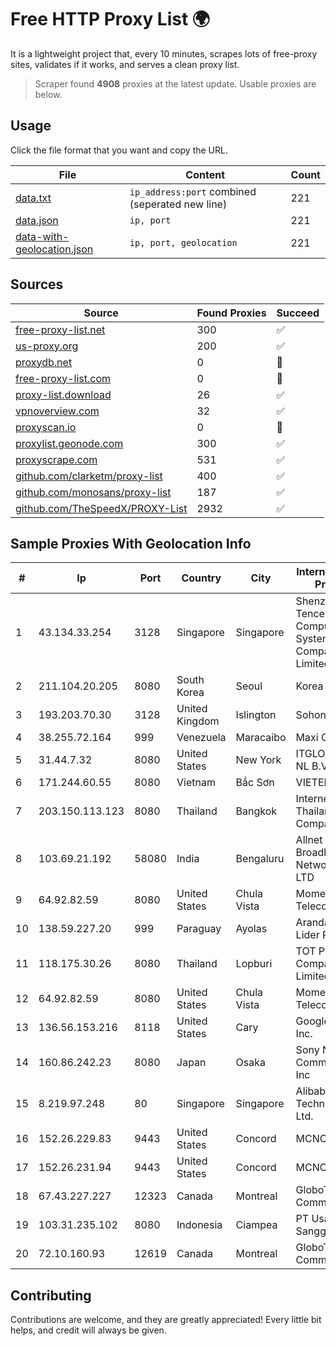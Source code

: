 
# Free HTTP Proxy List 🌍

It is a lightweight project that, every 10 minutes, scrapes lots of free-proxy sites, validates if it works, and serves a clean proxy list.


> Scraper found **4908** proxies at the latest update. Usable proxies are below.

## Usage

Click the file format that you want and copy the URL.


|File|Content|Count|
|----|-------|-----|
|[data.txt](https://raw.githubusercontent.com/themiralay/Proxy-List-World/master/data.txt)|`ip_address:port` combined (seperated new line)|221|
|[data.json](https://raw.githubusercontent.com/themiralay/Proxy-List-World/master/data.json)|`ip, port`|221|
|[data-with-geolocation.json](https://raw.githubusercontent.com/themiralay/Proxy-List-World/master/data-with-geolocation.json)|`ip, port, geolocation`|221|

## Sources

|Source|Found Proxies|Succeed|
|------|-------------|-------|
|[free-proxy-list.net](https://free-proxy-list.net)|300|✅|
|[us-proxy.org](https://www.us-proxy.org)|200|✅|
|[proxydb.net](http://proxydb.net)|0|🚫|
|[free-proxy-list.com](https://free-proxy-list.com/?page=&port=&type%5B%5D=http&type%5B%5D=https&up_time=0&search=Search)|0|🚫|
|[proxy-list.download](https://www.proxy-list.download/HTTP)|26|✅|
|[vpnoverview.com](https://vpnoverview.com/privacy/anonymous-browsing/free-proxy-servers)|32|✅|
|[proxyscan.io](https://www.proxyscan.io)|0|🚫|
|[proxylist.geonode.com](https://proxylist.geonode.com/api/proxy-list?limit=300&page=1&sort_by=lastChecked&sort_type=desc&protocols=http,https)|300|✅|
|[proxyscrape.com](https://api.proxyscrape.com/v2/?request=displayproxies&protocol=http&timeout=10000&country=all&ssl=all&anonymity=all)|531|✅|
|[github.com/clarketm/proxy-list](https://raw.githubusercontent.com/clarketm/proxy-list/master/proxy-list-raw.txt)|400|✅|
|[github.com/monosans/proxy-list](https://raw.githubusercontent.com/monosans/proxy-list/main/proxies/http.txt)|187|✅|
|[github.com/TheSpeedX/PROXY-List](https://raw.githubusercontent.com/TheSpeedX/PROXY-List/master/http.txt)|2932|✅|


## Sample Proxies With Geolocation Info

|#|Ip|Port|Country|City|Internet Service Provider|
|-|--|----|-------|----|-------------------------|
|1|43.134.33.254|3128|Singapore|Singapore|Shenzhen Tencent Computer Systems Company Limited|
|2|211.104.20.205|8080|South Korea|Seoul|Korea Telecom|
|3|193.203.70.30|3128|United Kingdom|Islington|Sohonet Ripe|
|4|38.255.72.164|999|Venezuela|Maracaibo|Maxi Cable C.A|
|5|31.44.7.32|8080|United States|New York|ITGLOBAL.COM NL B.V.|
|6|171.244.60.55|8080|Vietnam|Bắc Sơn|VIETEL|
|7|203.150.113.123|8080|Thailand|Bangkok|Internet Thailand Company Ltd.|
|8|103.69.21.192|58080|India|Bengaluru|Allnet Broadband Network PVT LTD|
|9|64.92.82.59|8080|United States|Chula Vista|Momentum Telecom, Inc.|
|10|138.59.227.20|999|Paraguay|Ayolas|Aranda Cardozo Lider Ramon|
|11|118.175.30.26|8080|Thailand|Lopburi|TOT Public Company Limited|
|12|64.92.82.59|8080|United States|Chula Vista|Momentum Telecom, Inc.|
|13|136.56.153.216|8118|United States|Cary|Google Fiber Inc.|
|14|160.86.242.23|8080|Japan|Osaka|Sony Network Communications Inc|
|15|8.219.97.248|80|Singapore|Singapore|Alibaba (US) Technology Co., Ltd.|
|16|152.26.229.83|9443|United States|Concord|MCNC|
|17|152.26.231.94|9443|United States|Concord|MCNC|
|18|67.43.227.227|12323|Canada|Montreal|GloboTech Communications|
|19|103.31.235.102|8080|Indonesia|Ciampea|PT Usaha Adi Sanggoro|
|20|72.10.160.93|12619|Canada|Montreal|GloboTech Communications|



## Contributing

Contributions are welcome, and they are greatly appreciated! Every
little bit helps, and credit will always be given.


